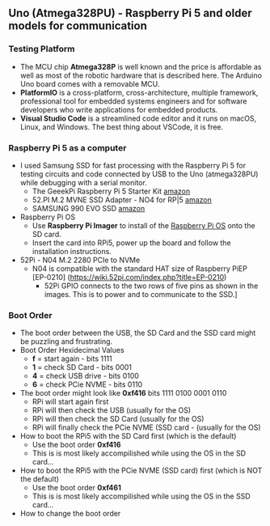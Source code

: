 ## Uno (Atmega328PU) - Raspberry Pi 5 and older models for communication

### Testing Platform
- The MCU chip **Atmega328P** is well known and the price is affordable as well as most of the robotic hardware that is described here. The Arduino Uno board comes with a removable MCU.
- **PlatformIO** is a cross-platform, cross-architecture, multiple framework, professional tool for embedded systems engineers and for software developers who write applications for embedded products. 
- **Visual Studio Code** is a streamlined code editor and it runs on macOS, Linux, and Windows. The best thing about VSCode, it is free.

### Raspberry Pi 5 as a computer
- I used Samsung SSD for fast processing with the Raspberry Pi 5 for testing circuits and code connected by USB to the Uno (atmega328PU) while debugging with a serial monitor.
  - The GeeekPi Raspberry Pi 5 Starter Kit [amazon](https://www.amazon.com/GeeekPi-Raspberry-Starter-Active-Readers/dp/B0CQXJXG8F)
  - 52.PI M.2 MVNE SSD Adapter - NO4 for RP|5 [amazon](https://www.amazon.com/GeeekPi-NVMe-Adapter-Raspberry-Support/dp/B0CRK4YB4C?ref_=ast_sto_dp)
  - SAMSUNG 990 EVO SSD [amazon](https://www.amazon.com/Samsung-Internal-Computer-MZ-V9E1T0B-AM/dp/B0CRCC9863?th=1)
- Raspberry Pi OS
  - Use **Raspberry Pi Imager** to install of the [Raspberry Pi OS](https://www.raspberrypi.com/software/) onto the SD card.
  - Insert the card into RPi5, power up the board and follow the installation instructions.
- 52Pi - N04 M.2 2280 PCIe to NVMe
  - N04 is compatible with the standard HAT size of Raspberry PiEP  [EP-0210] (https://wiki.52pi.com/index.php?title=EP-0210)
    - 52Pi GPIO connects to the two rows of five pins as shown in the images. This is to power and to communicate to the SSD.]

### Boot Order
- The boot order between the USB, the SD Card and the SSD card might be puzzling and frustrating.
- Boot Order Hexidecimal Values
  - **f** = start again  - bits 1111
  - **1** = check SD Card  - bits 0001
  - **4** = check USB drive  - bits 0100
  - **6** = check PCie NVME  - bits 0110
- The boot order might look like **0xf416** bits 1111 0100 0001 0110
  - RPi will start again first
  - RPi will then check the USB (usually for the OS)
  - RPi will then check the SD Card (usually for the OS)
  - RPi will finally check the PCie NVME (SSD card -  (usually for the OS)
- How to boot the RPi5 with the SD Card first (which is the default)
  - Use the boot order **0xf416**
  - This is is most likely accompilished while using the OS in the SD card...
- How to boot the RPi5 with the PCie NVME (SSD card) first (which is NOT the default)
  - Use the boot order **0xf461**
  - This is is most likely accompilished while using the OS in the SSD card...
- How to change the boot order
